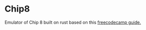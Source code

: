 # Chip8

Emulator of Chip 8 built on rust based on this [freecodecamp guide.](https://www.freecodecamp.org/news/creating-your-very-own-chip-8-emulator/)

